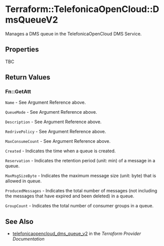 # Terraform::TelefonicaOpenCloud::DmsQueueV2

Manages a DMS queue in the TelefonicaOpenCloud DMS Service.

## Properties

TBC

## Return Values

### Fn::GetAtt

`Name` - See Argument Reference above.

`QueueMode` - See Argument Reference above.

`Description` - See Argument Reference above.

`RedrivePolicy` - See Argument Reference above.

`MaxConsumeCount` - See Argument Reference above.

`Created` - Indicates the time when a queue is created.

`Reservation` - Indicates the retention period (unit: min) of a message in a queue.

`MaxMsgSizeByte` - Indicates the maximum message size (unit: byte) that is allowed in queue.

`ProducedMessages` - Indicates the total number of messages (not including the messages that have expired and been deleted) in a queue.

`GroupCount` - Indicates the total number of consumer groups in a queue.

## See Also

* [telefonicaopencloud_dms_queue_v2](https://www.terraform.io/docs/providers/telefonicaopencloud/r/dms_queue_v2.html) in the _Terraform Provider Documentation_